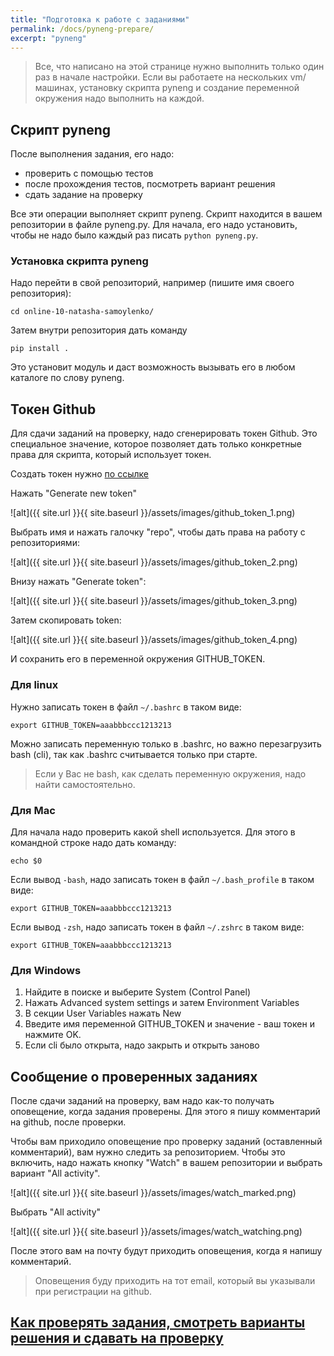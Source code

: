 ```yaml
---
title: "Подготовка к работе с заданиями"
permalink: /docs/pyneng-prepare/
excerpt: "pyneng"
---
```


> Все, что написано на этой странице нужно выполнить только один раз в начале настройки.
> Если вы работаете на нескольких vm/машинах, установку скрипта pyneng и создание переменной окружения
> надо выполнить на каждой.

## Скрипт pyneng

После выполнения задания, его надо:

* проверить с помощью тестов
* после прохождения тестов, посмотреть вариант решения
* сдать задание на проверку

Все эти операции выполняет скрипт pyneng. Скрипт находится в вашем репозитории в файле pyneng.py.
Для начала, его надо установить, чтобы не надо было каждый раз писать ``python pyneng.py``.

### Установка скрипта pyneng

Надо перейти в свой репозиторий, например (пишите имя своего репозитория):

```
cd online-10-natasha-samoylenko/
```

Затем внутри репозитория дать команду

```
pip install .
```

Это установит модуль и даст возможность вызывать его в любом каталоге по слову pyneng.

## Токен Github

Для сдачи заданий на проверку, надо сгенерировать токен Github. Это специальное значение, которое позволяет дать
только конкретные права для скрипта, который использует токен.


Создать токен нужно [по ссылке](https://github.com/settings/tokens)

Нажать "Generate new token"

![alt]({{ site.url }}{{ site.baseurl }}/assets/images/github_token_1.png)

Выбрать имя и нажать галочку "repo", чтобы дать права на работу с репозиториями:

![alt]({{ site.url }}{{ site.baseurl }}/assets/images/github_token_2.png)

Внизу нажать "Generate token":

![alt]({{ site.url }}{{ site.baseurl }}/assets/images/github_token_3.png)

Затем скопировать token:

![alt]({{ site.url }}{{ site.baseurl }}/assets/images/github_token_4.png)


И сохранить его в переменной окружения GITHUB_TOKEN.

### Для linux

Нужно записать токен в файл ``~/.bashrc`` в таком виде:

```
export GITHUB_TOKEN=aaabbbccc1213213
```

Можно записать переменную только в .bashrc, но важно перезагрузить bash (cli), так как .bashrc считывается
только при старте.

> Если у Вас не bash, как сделать переменную окружения, надо найти самостоятельно.

### Для Mac

Для начала надо проверить какой shell используется. Для этого в командной строке надо дать команду:

```
echo $0
```

Если вывод ``-bash``, надо записать токен в файл ``~/.bash_profile`` в таком виде:

```
export GITHUB_TOKEN=aaabbbccc1213213
```


Если вывод ``-zsh``, надо записать токен в файл ``~/.zshrc`` в таком виде:

```
export GITHUB_TOKEN=aaabbbccc1213213
```


### Для Windows

1. Найдите в поиске и выберите System (Control Panel)
2. Нажать Advanced system settings и затем Environment Variables
3. В секции User Variables нажать New
4. Введите имя переменной GITHUB_TOKEN и значение - ваш токен и нажмите OK.
5. Если cli было открыта, надо закрыть и открыть заново


## Сообщение о проверенных заданиях

После сдачи заданий на проверку, вам надо как-то получать оповещение, когда задания проверены.
Для этого я пишу комментарий на github, после проверки.

Чтобы вам приходило оповещение про проверку заданий (оставленный комментарий),
вам нужно следить за репозиторием.
Чтобы это включить, надо нажать кнопку "Watch" в вашем репозитории и выбрать вариант "All activity".

![alt]({{ site.url }}{{ site.baseurl }}/assets/images/watch_marked.png)

Выбрать "All activity"

![alt]({{ site.url }}{{ site.baseurl }}/assets/images/watch_watching.png)


После этого вам на почту будут приходить оповещения, когда я напишу комментарий.

> Оповещения буду приходить на тот email, который вы указывали при регистрации на github.

## [Как проверять задания, смотреть варианты решения и сдавать на проверку](https://pyneng.github.io/docs/pyneng/)

